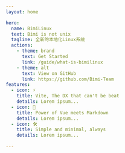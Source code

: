 ```yaml
---
layout: home

hero:
  name: BimiLinux
  text: Bimi is not unix
  tagline: 全新的本地化Linux系统
  actions:
    - theme: brand
      text: Get Started
      link: /guide/what-is-bimilinux
    - theme: alt
      text: View on GitHub
      link: https://github.com/Bimi-Team
features:
  - icon: ⚡️
    title: Vite, The DX that can't be beat
    details: Lorem ipsum...
  - icon: 🖖
    title: Power of Vue meets Markdown
    details: Lorem ipsum...
  - icon: 🛠️
    title: Simple and minimal, always
    details: Lorem ipsum...

---
```

